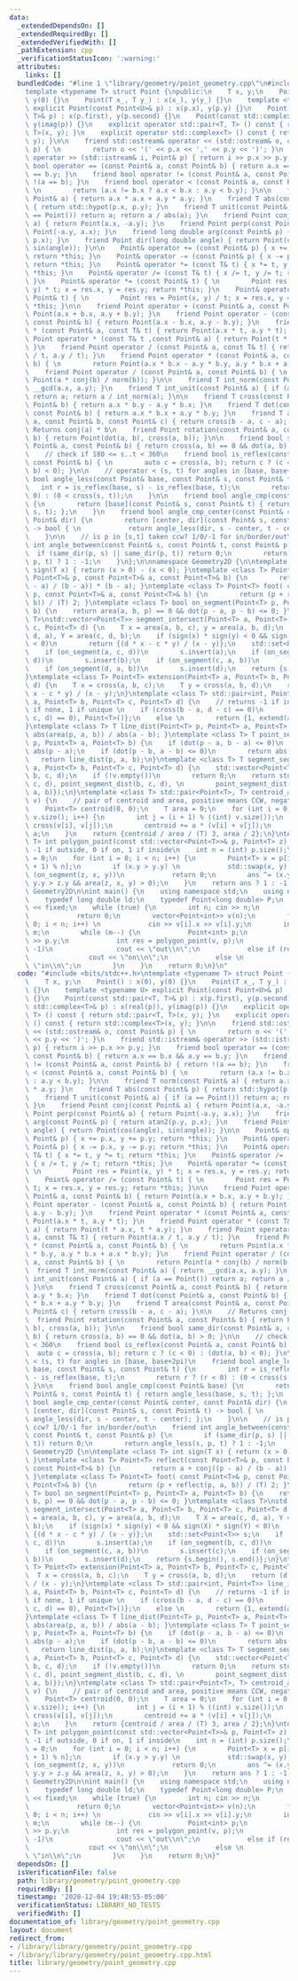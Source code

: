 ```yaml
---
data:
  _extendedDependsOn: []
  _extendedRequiredBy: []
  _extendedVerifiedWith: []
  _pathExtension: cpp
  _verificationStatusIcon: ':warning:'
  attributes:
    links: []
  bundledCode: "#line 1 \"library/geometry/point_geometry.cpp\"\n#include <bits/stdc++.h>\n\
    template <typename T> struct Point {\npublic:\n    T x, y;\n    Point() : x(0),\
    \ y(0) {}\n    Point(T x_, T y_) : x(x_), y(y_) {}\n    template <typename U>\
    \ explicit Point(const Point<U>& p) : x(p.x), y(p.y) {}\n    Point(const std::pair<T,\
    \ T>& p) : x(p.first), y(p.second) {}\n    Point(const std::complex<T>& p) : x(real(p)),\
    \ y(imag(p)) {}\n    explicit operator std::pair<T, T> () const { return std::pair<T,\
    \ T>(x, y); }\n    explicit operator std::complex<T> () const { return std::complex<T>(x,\
    \ y); }\n\n    friend std::ostream& operator << (std::ostream& o, const Point&\
    \ p) { \n        return o << '(' << p.x << ',' << p.y << ')'; }\n    friend std::istream&\
    \ operator >> (std::istream& i, Point& p) { return i >> p.x >> p.y; }\n    friend\
    \ bool operator == (const Point& a, const Point& b) { return a.x == b.x && a.y\
    \ == b.y; }\n    friend bool operator != (const Point& a, const Point& b) { return\
    \ !(a == b); }\n    friend bool operator < (const Point& a, const Point& b) {\
    \ \n        return (a.x != b.x ? a.x < b.x : a.y < b.y); }\n\n    friend T norm(const\
    \ Point& a) { return a.x * a.x + a.y * a.y; }\n    friend T abs(const Point& p)\
    \ { return std::hypot(p.x, p.y); }\n    friend T unit(const Point& a) { if (a\
    \ == Point()) return a; return a / abs(a); }\n    friend Point conj(const Point&\
    \ a) { return Point(a.x, -a.y); }\n    friend Point perp(const Point& a) { return\
    \ Point(-a.y, a.x); }\n    friend long double arg(const Point& p) { return atan2(p.y,\
    \ p.x); }\n    friend Point dir(long double angle) { return Point(cos(angle),\
    \ sin(angle)); }\n\n    Point& operator += (const Point& p) { x += p.x, y += p.y;\
    \ return *this; }\n    Point& operator -= (const Point& p) { x -= p.x, y -= p.y;\
    \ return *this; }\n    Point& operator *= (const T& t) { x *= t, y *= t; return\
    \ *this; }\n    Point& operator /= (const T& t) { x /= t, y /= t; return *this;\
    \ }\n    Point& operator *= (const Point& t) { \n        Point res = Point(x,\
    \ y) * t; x = res.x, y = res.y; return *this; }\n    Point& operator /= (const\
    \ Point& t) { \n        Point res = Point(x, y) / t; x = res.x, y = res.y; return\
    \ *this; }\n\n    friend Point operator + (const Point& a, const Point& b) { return\
    \ Point(a.x + b.x, a.y + b.y); }\n    friend Point operator - (const Point& a,\
    \ const Point& b) { return Point(a.x - b.x, a.y - b.y); }\n    friend Point operator\
    \ * (const Point& a, const T& t) { return Point(a.x * t, a.y * t); }\n    friend\
    \ Point operator * (const T& t ,const Point& a) { return Point(t * a.x, t * a.y);\
    \ }\n    friend Point operator / (const Point& a, const T& t) { return Point(a.x\
    \ / t, a.y / t); }\n    friend Point operator * (const Point& a, const Point&\
    \ b) { \n        return Point(a.x * b.x - a.y * b.y, a.y * b.x + a.x * b.y); }\n\
    \    friend Point operator / (const Point& a, const Point& b) { \n        return\
    \ Point(a * conj(b) / norm(b)); }\n\n    friend T int_norm(const Point& a) { return\
    \ __gcd(a.x, a.y); }\n    friend T int_unit(const Point& a) { if (a == Point())\
    \ return a; return a / int_norm(a); }\n\n    friend T cross(const Point& a, const\
    \ Point& b) { return a.x * b.y - a.y * b.x; }\n    friend T dot(const Point& a,\
    \ const Point& b) { return a.x * b.x + a.y * b.y; }\n    friend T area(const Point&\
    \ a, const Point& b, const Point& c) { return cross(b - a, c - a); }\n\n    //\
    \ Returns conj(a) * b\n    friend Point rotation(const Point& a, const Point&\
    \ b) { return Point(dot(a, b), cross(a, b)); }\n\n    friend bool same_dir(const\
    \ Point& a, const Point& b) { return cross(a, b) == 0 && dot(a, b) > 0; }\n\n\
    \    // check if 180 <= s..t < 360\n    friend bool is_reflex(const Point& a,\
    \ const Point& b) { \n        auto c = cross(a, b); return c ? (c < 0) : (dot(a,\
    \ b) < 0); }\n\n    // operator < (s, t) for angles in [base, base+2pi)\n    friend\
    \ bool angle_less(const Point& base, const Point& s, const Point& t) {\n     \
    \   int r = is_reflex(base, s) - is_reflex(base, t);\n        return r ? (r <\
    \ 0) : (0 < cross(s, t));\n    }\n\n    friend bool angle_cmp(const Point& base)\
    \ {\n        return [base](const Point& s, const Point& t) { return angle_less(base,\
    \ s, t); };\n    }\n    friend bool angle_cmp_center(const Point& center, const\
    \ Point& dir) {\n        return [center, dir](const Point& s, const Point& t)\
    \ -> bool { \n            return angle_less(dir, s - center, t - center); };\n\
    \    }\n\n    // is p in [s,t] taken ccw? 1/0/-1 for in/border/out\n    friend\
    \ int angle_between(const Point& s, const Point& t, const Point& p) {\n      \
    \  if (same_dir(p, s) || same_dir(p, t)) return 0;\n        return angle_less(s,\
    \ p, t) ? 1 : -1;\n    }\n};\n\nnamespace Geometry2D {\n\ntemplate <class T> int\
    \ sign(T x) { return (x > 0) - (x < 0); }\ntemplate <class T> Point<T> reflect(const\
    \ Point<T>& p, const Point<T>& a, const Point<T>& b) {\n        return a + conj((p\
    \ - a) / (b - a)) * (b - a); }\ntemplate <class T> Point<T> foot( const Point<T>&\
    \ p, const Point<T>& a, const Point<T>& b) {\n        return (p + reflect(p, a,\
    \ b)) / (T) 2; }\ntemplate <class T> bool on_segment(Point<T> p, Point<T> a, Point<T>\
    \ b) {\n    return area(a, b, p) == 0 && dot(p - a, p - b) <= 0; }\ntemplate <class\
    \ T>\nstd::vector<Point<T>> segment_intersect(Point<T> a, Point<T> b, Point<T>\
    \ c, Point<T> d) {\n    T x = area(a, b, c), y = area(a, b, d);\n    T X = area(c,\
    \ d, a), Y = area(c, d, b);\n    if (sign(x) * sign(y) < 0 && sign(X) * sign(Y)\
    \ < 0)\n        return {(d * x - c * y) / (x - y)};\n    std::set<Point<T>> s;\n\
    \    if (on_segment(a, c, d))\n        s.insert(a);\n    if (on_segment(b, c,\
    \ d))\n        s.insert(b);\n    if (on_segment(c, a, b))\n        s.insert(c);\n\
    \    if (on_segment(d, a, b))\n        s.insert(d);\n    return {s.begin(), s.end()};\n\
    }\ntemplate <class T> Point<T> extension(Point<T> a, Point<T> b, Point<T> c, Point<T>\
    \ d) {\n    T x = cross(a, b, c);\n    T y = cross(a, b, d);\n    return (d *\
    \ x - c * y) / (x - y);\n}\ntemplate <class T> std::pair<int, Point<T>> line_intersect(Point<T>\
    \ a, Point<T> b, Point<T> c, Point<T> d) {\n    // returns -1 if infinitely, 0\
    \ if none, 1 if unique \n    if (cross(b - a, d - c) == 0)\n        return {-(cross(a,\
    \ c, d) == 0), Point<T>()};\n    else \n        return {1, extend(a, b, c, d)};\n\
    }\ntemplate <class T> T line_dist(Point<T> p, Point<T> a, Point<T> b) {\n    return\
    \ abs(area(p, a, b)) / abs(a - b); }\ntemplate <class T> T point_segment_dist(Point<T>\
    \ p, Point<T> a, Point<T> b) {\n    if (dot(p - a, b - a) <= 0)\n        return\
    \ abs(p - a);\n    if (dot(p - b, a - b) <= 0)\n        return abs(p - b);\n \
    \   return line_dist(p, a, b);\n}\ntemplate <class T> T segment_segment_dist(Point<T>\
    \ a, Point<T> b, Point<T> c, Point<T> d) {\n    std::vector<Point<T>> v = segment_intersect(a,\
    \ b, c, d);\n    if (!v.empty())\n        return 0;\n    return std::min({point_segment_dist(a,\
    \ c, d), point_segment_dist(b, c, d), \n        point_segment_dist(c, a, b), point_segment_dist(d,\
    \ a, b)});\n}\ntemplate <class T> std::pair<Point<T>, T> centroid_area(const std::vector<Point<T>>\
    \ v) {\n    // pair of centroid and area, positive means CCW, negative means CW\n\
    \    Point<T> centroid(0, 0);\n    T area = 0;\n    for (int i = 0; i < (int)\
    \ v.size(); i++) {\n        int j = (i + 1) % ((int) v.size());\n        T a =\
    \ cross(v[i], v[j]);\n        centroid += a * (v[i] + v[j]);\n        area +=\
    \ a;\n    }\n    return {centroid / area / (T) 3, area / 2};\n}\ntemplate<class\
    \ T> int polygon_point(const std::vector<Point<T>>& p, Point<T> z) {\n    // returns\
    \ -1 if outside, 0 if on, 1 if inside\n    int n = (int) p.size();\n    int ans\
    \ = 0;\n    for (int i = 0; i < n; i++) {\n        Point<T> x = p[i], y = p[(i\
    \ + 1) % n];\n        if (x.y > y.y) \n            std::swap(x, y);\n        if\
    \ (on_segment(z, x, y))\n            return 0;\n        ans ^= (x.y <= z.y &&\
    \ y.y > z.y && area(z, x, y) > 0);\n    }\n    return ans ? 1 : -1;\n}\n\n} //\
    \ Geometry2D\n\nint main() {\n    using namespace std;\n    using namespace Geometry2D;\n\
    \    typedef long double ld;\n    typedef Point<long double> P;\n    cout << setprecision(1)\
    \ << fixed;\n    while (true) {\n        int n; cin >> n;\n        if (n == 0)\n\
    \            return 0;\n        vector<Point<int>> v(n);\n        for (int i =\
    \ 0; i < n; i++) \n            cin >> v[i].x >> v[i].y;\n        int m; cin >>\
    \ m;\n        while (m--) {\n            Point<int> p;\n            cin >> p.x\
    \ >> p.y;\n            int res = polygon_point(v, p);\n            if (res ==\
    \ -1)\n                cout << \"out\\n\";\n            else if (res == 0)\n \
    \               cout << \"on\\n\";\n            else \n                cout <<\
    \ \"in\\n\";\n        }\n    }\n    return 0;\n}\n"
  code: "#include <bits/stdc++.h>\ntemplate <typename T> struct Point {\npublic:\n\
    \    T x, y;\n    Point() : x(0), y(0) {}\n    Point(T x_, T y_) : x(x_), y(y_)\
    \ {}\n    template <typename U> explicit Point(const Point<U>& p) : x(p.x), y(p.y)\
    \ {}\n    Point(const std::pair<T, T>& p) : x(p.first), y(p.second) {}\n    Point(const\
    \ std::complex<T>& p) : x(real(p)), y(imag(p)) {}\n    explicit operator std::pair<T,\
    \ T> () const { return std::pair<T, T>(x, y); }\n    explicit operator std::complex<T>\
    \ () const { return std::complex<T>(x, y); }\n\n    friend std::ostream& operator\
    \ << (std::ostream& o, const Point& p) { \n        return o << '(' << p.x << ','\
    \ << p.y << ')'; }\n    friend std::istream& operator >> (std::istream& i, Point&\
    \ p) { return i >> p.x >> p.y; }\n    friend bool operator == (const Point& a,\
    \ const Point& b) { return a.x == b.x && a.y == b.y; }\n    friend bool operator\
    \ != (const Point& a, const Point& b) { return !(a == b); }\n    friend bool operator\
    \ < (const Point& a, const Point& b) { \n        return (a.x != b.x ? a.x < b.x\
    \ : a.y < b.y); }\n\n    friend T norm(const Point& a) { return a.x * a.x + a.y\
    \ * a.y; }\n    friend T abs(const Point& p) { return std::hypot(p.x, p.y); }\n\
    \    friend T unit(const Point& a) { if (a == Point()) return a; return a / abs(a);\
    \ }\n    friend Point conj(const Point& a) { return Point(a.x, -a.y); }\n    friend\
    \ Point perp(const Point& a) { return Point(-a.y, a.x); }\n    friend long double\
    \ arg(const Point& p) { return atan2(p.y, p.x); }\n    friend Point dir(long double\
    \ angle) { return Point(cos(angle), sin(angle)); }\n\n    Point& operator += (const\
    \ Point& p) { x += p.x, y += p.y; return *this; }\n    Point& operator -= (const\
    \ Point& p) { x -= p.x, y -= p.y; return *this; }\n    Point& operator *= (const\
    \ T& t) { x *= t, y *= t; return *this; }\n    Point& operator /= (const T& t)\
    \ { x /= t, y /= t; return *this; }\n    Point& operator *= (const Point& t) {\
    \ \n        Point res = Point(x, y) * t; x = res.x, y = res.y; return *this; }\n\
    \    Point& operator /= (const Point& t) { \n        Point res = Point(x, y) /\
    \ t; x = res.x, y = res.y; return *this; }\n\n    friend Point operator + (const\
    \ Point& a, const Point& b) { return Point(a.x + b.x, a.y + b.y); }\n    friend\
    \ Point operator - (const Point& a, const Point& b) { return Point(a.x - b.x,\
    \ a.y - b.y); }\n    friend Point operator * (const Point& a, const T& t) { return\
    \ Point(a.x * t, a.y * t); }\n    friend Point operator * (const T& t ,const Point&\
    \ a) { return Point(t * a.x, t * a.y); }\n    friend Point operator / (const Point&\
    \ a, const T& t) { return Point(a.x / t, a.y / t); }\n    friend Point operator\
    \ * (const Point& a, const Point& b) { \n        return Point(a.x * b.x - a.y\
    \ * b.y, a.y * b.x + a.x * b.y); }\n    friend Point operator / (const Point&\
    \ a, const Point& b) { \n        return Point(a * conj(b) / norm(b)); }\n\n  \
    \  friend T int_norm(const Point& a) { return __gcd(a.x, a.y); }\n    friend T\
    \ int_unit(const Point& a) { if (a == Point()) return a; return a / int_norm(a);\
    \ }\n\n    friend T cross(const Point& a, const Point& b) { return a.x * b.y -\
    \ a.y * b.x; }\n    friend T dot(const Point& a, const Point& b) { return a.x\
    \ * b.x + a.y * b.y; }\n    friend T area(const Point& a, const Point& b, const\
    \ Point& c) { return cross(b - a, c - a); }\n\n    // Returns conj(a) * b\n  \
    \  friend Point rotation(const Point& a, const Point& b) { return Point(dot(a,\
    \ b), cross(a, b)); }\n\n    friend bool same_dir(const Point& a, const Point&\
    \ b) { return cross(a, b) == 0 && dot(a, b) > 0; }\n\n    // check if 180 <= s..t\
    \ < 360\n    friend bool is_reflex(const Point& a, const Point& b) { \n      \
    \  auto c = cross(a, b); return c ? (c < 0) : (dot(a, b) < 0); }\n\n    // operator\
    \ < (s, t) for angles in [base, base+2pi)\n    friend bool angle_less(const Point&\
    \ base, const Point& s, const Point& t) {\n        int r = is_reflex(base, s)\
    \ - is_reflex(base, t);\n        return r ? (r < 0) : (0 < cross(s, t));\n   \
    \ }\n\n    friend bool angle_cmp(const Point& base) {\n        return [base](const\
    \ Point& s, const Point& t) { return angle_less(base, s, t); };\n    }\n    friend\
    \ bool angle_cmp_center(const Point& center, const Point& dir) {\n        return\
    \ [center, dir](const Point& s, const Point& t) -> bool { \n            return\
    \ angle_less(dir, s - center, t - center); };\n    }\n\n    // is p in [s,t] taken\
    \ ccw? 1/0/-1 for in/border/out\n    friend int angle_between(const Point& s,\
    \ const Point& t, const Point& p) {\n        if (same_dir(p, s) || same_dir(p,\
    \ t)) return 0;\n        return angle_less(s, p, t) ? 1 : -1;\n    }\n};\n\nnamespace\
    \ Geometry2D {\n\ntemplate <class T> int sign(T x) { return (x > 0) - (x < 0);\
    \ }\ntemplate <class T> Point<T> reflect(const Point<T>& p, const Point<T>& a,\
    \ const Point<T>& b) {\n        return a + conj((p - a) / (b - a)) * (b - a);\
    \ }\ntemplate <class T> Point<T> foot( const Point<T>& p, const Point<T>& a, const\
    \ Point<T>& b) {\n        return (p + reflect(p, a, b)) / (T) 2; }\ntemplate <class\
    \ T> bool on_segment(Point<T> p, Point<T> a, Point<T> b) {\n    return area(a,\
    \ b, p) == 0 && dot(p - a, p - b) <= 0; }\ntemplate <class T>\nstd::vector<Point<T>>\
    \ segment_intersect(Point<T> a, Point<T> b, Point<T> c, Point<T> d) {\n    T x\
    \ = area(a, b, c), y = area(a, b, d);\n    T X = area(c, d, a), Y = area(c, d,\
    \ b);\n    if (sign(x) * sign(y) < 0 && sign(X) * sign(Y) < 0)\n        return\
    \ {(d * x - c * y) / (x - y)};\n    std::set<Point<T>> s;\n    if (on_segment(a,\
    \ c, d))\n        s.insert(a);\n    if (on_segment(b, c, d))\n        s.insert(b);\n\
    \    if (on_segment(c, a, b))\n        s.insert(c);\n    if (on_segment(d, a,\
    \ b))\n        s.insert(d);\n    return {s.begin(), s.end()};\n}\ntemplate <class\
    \ T> Point<T> extension(Point<T> a, Point<T> b, Point<T> c, Point<T> d) {\n  \
    \  T x = cross(a, b, c);\n    T y = cross(a, b, d);\n    return (d * x - c * y)\
    \ / (x - y);\n}\ntemplate <class T> std::pair<int, Point<T>> line_intersect(Point<T>\
    \ a, Point<T> b, Point<T> c, Point<T> d) {\n    // returns -1 if infinitely, 0\
    \ if none, 1 if unique \n    if (cross(b - a, d - c) == 0)\n        return {-(cross(a,\
    \ c, d) == 0), Point<T>()};\n    else \n        return {1, extend(a, b, c, d)};\n\
    }\ntemplate <class T> T line_dist(Point<T> p, Point<T> a, Point<T> b) {\n    return\
    \ abs(area(p, a, b)) / abs(a - b); }\ntemplate <class T> T point_segment_dist(Point<T>\
    \ p, Point<T> a, Point<T> b) {\n    if (dot(p - a, b - a) <= 0)\n        return\
    \ abs(p - a);\n    if (dot(p - b, a - b) <= 0)\n        return abs(p - b);\n \
    \   return line_dist(p, a, b);\n}\ntemplate <class T> T segment_segment_dist(Point<T>\
    \ a, Point<T> b, Point<T> c, Point<T> d) {\n    std::vector<Point<T>> v = segment_intersect(a,\
    \ b, c, d);\n    if (!v.empty())\n        return 0;\n    return std::min({point_segment_dist(a,\
    \ c, d), point_segment_dist(b, c, d), \n        point_segment_dist(c, a, b), point_segment_dist(d,\
    \ a, b)});\n}\ntemplate <class T> std::pair<Point<T>, T> centroid_area(const std::vector<Point<T>>\
    \ v) {\n    // pair of centroid and area, positive means CCW, negative means CW\n\
    \    Point<T> centroid(0, 0);\n    T area = 0;\n    for (int i = 0; i < (int)\
    \ v.size(); i++) {\n        int j = (i + 1) % ((int) v.size());\n        T a =\
    \ cross(v[i], v[j]);\n        centroid += a * (v[i] + v[j]);\n        area +=\
    \ a;\n    }\n    return {centroid / area / (T) 3, area / 2};\n}\ntemplate<class\
    \ T> int polygon_point(const std::vector<Point<T>>& p, Point<T> z) {\n    // returns\
    \ -1 if outside, 0 if on, 1 if inside\n    int n = (int) p.size();\n    int ans\
    \ = 0;\n    for (int i = 0; i < n; i++) {\n        Point<T> x = p[i], y = p[(i\
    \ + 1) % n];\n        if (x.y > y.y) \n            std::swap(x, y);\n        if\
    \ (on_segment(z, x, y))\n            return 0;\n        ans ^= (x.y <= z.y &&\
    \ y.y > z.y && area(z, x, y) > 0);\n    }\n    return ans ? 1 : -1;\n}\n\n} //\
    \ Geometry2D\n\nint main() {\n    using namespace std;\n    using namespace Geometry2D;\n\
    \    typedef long double ld;\n    typedef Point<long double> P;\n    cout << setprecision(1)\
    \ << fixed;\n    while (true) {\n        int n; cin >> n;\n        if (n == 0)\n\
    \            return 0;\n        vector<Point<int>> v(n);\n        for (int i =\
    \ 0; i < n; i++) \n            cin >> v[i].x >> v[i].y;\n        int m; cin >>\
    \ m;\n        while (m--) {\n            Point<int> p;\n            cin >> p.x\
    \ >> p.y;\n            int res = polygon_point(v, p);\n            if (res ==\
    \ -1)\n                cout << \"out\\n\";\n            else if (res == 0)\n \
    \               cout << \"on\\n\";\n            else \n                cout <<\
    \ \"in\\n\";\n        }\n    }\n    return 0;\n}"
  dependsOn: []
  isVerificationFile: false
  path: library/geometry/point_geometry.cpp
  requiredBy: []
  timestamp: '2020-12-04 19:48:55-05:00'
  verificationStatus: LIBRARY_NO_TESTS
  verifiedWith: []
documentation_of: library/geometry/point_geometry.cpp
layout: document
redirect_from:
- /library/library/geometry/point_geometry.cpp
- /library/library/geometry/point_geometry.cpp.html
title: library/geometry/point_geometry.cpp
---
```

